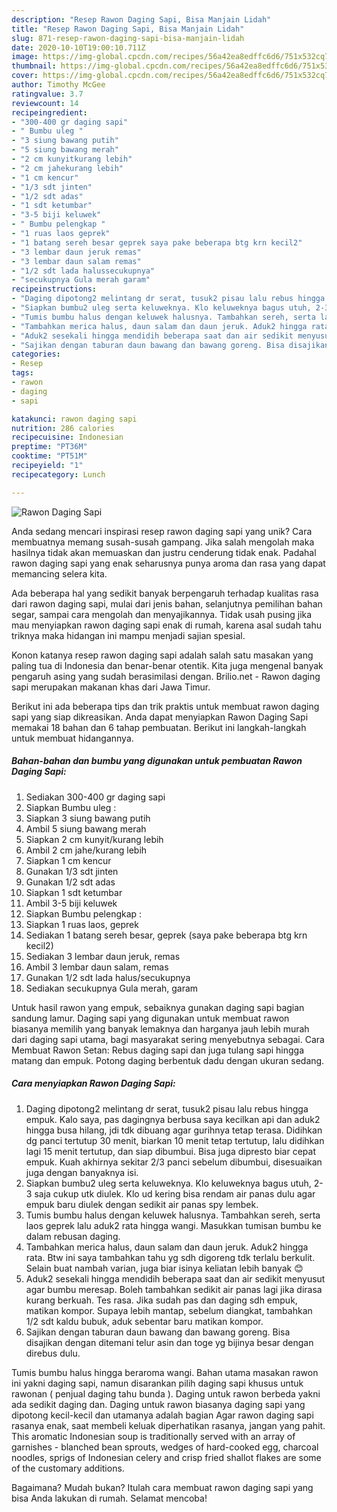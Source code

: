```yaml
---
description: "Resep Rawon Daging Sapi, Bisa Manjain Lidah"
title: "Resep Rawon Daging Sapi, Bisa Manjain Lidah"
slug: 871-resep-rawon-daging-sapi-bisa-manjain-lidah
date: 2020-10-10T19:00:10.711Z
image: https://img-global.cpcdn.com/recipes/56a42ea8edffc6d6/751x532cq70/rawon-daging-sapi-foto-resep-utama.jpg
thumbnail: https://img-global.cpcdn.com/recipes/56a42ea8edffc6d6/751x532cq70/rawon-daging-sapi-foto-resep-utama.jpg
cover: https://img-global.cpcdn.com/recipes/56a42ea8edffc6d6/751x532cq70/rawon-daging-sapi-foto-resep-utama.jpg
author: Timothy McGee
ratingvalue: 3.7
reviewcount: 14
recipeingredient:
- "300-400 gr daging sapi"
- " Bumbu uleg "
- "3 siung bawang putih"
- "5 siung bawang merah"
- "2 cm kunyitkurang lebih"
- "2 cm jahekurang lebih"
- "1 cm kencur"
- "1/3 sdt jinten"
- "1/2 sdt adas"
- "1 sdt ketumbar"
- "3-5 biji keluwek"
- " Bumbu pelengkap "
- "1 ruas laos geprek"
- "1 batang sereh besar geprek saya pake beberapa btg krn kecil2"
- "3 lembar daun jeruk remas"
- "3 lembar daun salam remas"
- "1/2 sdt lada halussecukupnya"
- "secukupnya Gula merah garam"
recipeinstructions:
- "Daging dipotong2 melintang dr serat, tusuk2 pisau lalu rebus hingga empuk. Kalo saya, pas dagingnya berbusa saya kecilkan api dan aduk2 hingga busa hilang, jdi tdk dibuang agar gurihnya tetap terasa. Didihkan dg panci tertutup 30 menit, biarkan 10 menit tetap tertutup, lalu didihkan lagi 15 menit tertutup, dan siap dibumbui. Bisa juga dipresto biar cepat empuk. Kuah akhirnya sekitar 2/3 panci sebelum dibumbui, disesuaikan juga dengan banyaknya isi."
- "Siapkan bumbu2 uleg serta keluweknya. Klo keluweknya bagus utuh, 2-3 saja cukup utk diulek. Klo ud kering bisa rendam air panas dulu agar empuk baru diulek dengan sedikit air panas spy lembek."
- "Tumis bumbu halus dengan keluwek halusnya. Tambahkan sereh, serta laos geprek lalu aduk2 rata hingga wangi. Masukkan tumisan bumbu ke dalam rebusan daging."
- "Tambahkan merica halus, daun salam dan daun jeruk. Aduk2 hingga rata. Btw ini saya tambahkan tahu yg sdh digoreng tdk terlalu berkulit. Selain buat nambah varian, juga biar isinya keliatan lebih banyak 😊"
- "Aduk2 sesekali hingga mendidih beberapa saat dan air sedikit menyusut agar bumbu meresap. Boleh tambahkan sedikit air panas lagi jika dirasa kurang berkuah. Tes rasa. Jika sudah pas dan daging sdh empuk, matikan kompor. Supaya lebih mantap, sebelum diangkat, tambahkan 1/2 sdt kaldu bubuk, aduk sebentar baru matikan kompor."
- "Sajikan dengan taburan daun bawang dan bawang goreng. Bisa disajikan dengan ditemani telur asin dan toge yg bijinya besar dengan direbus dulu."
categories:
- Resep
tags:
- rawon
- daging
- sapi

katakunci: rawon daging sapi 
nutrition: 286 calories
recipecuisine: Indonesian
preptime: "PT36M"
cooktime: "PT51M"
recipeyield: "1"
recipecategory: Lunch

---
```



![Rawon Daging Sapi](https://img-global.cpcdn.com/recipes/56a42ea8edffc6d6/751x532cq70/rawon-daging-sapi-foto-resep-utama.jpg)

Anda sedang mencari inspirasi resep rawon daging sapi yang unik? Cara membuatnya memang susah-susah gampang. Jika salah mengolah maka hasilnya tidak akan memuaskan dan justru cenderung tidak enak. Padahal rawon daging sapi yang enak seharusnya punya aroma dan rasa yang dapat memancing selera kita.

Ada beberapa hal yang sedikit banyak berpengaruh terhadap kualitas rasa dari rawon daging sapi, mulai dari jenis bahan, selanjutnya pemilihan bahan segar, sampai cara mengolah dan menyajikannya. Tidak usah pusing jika mau menyiapkan rawon daging sapi enak di rumah, karena asal sudah tahu triknya maka hidangan ini mampu menjadi sajian spesial.

Konon katanya resep rawon daging sapi adalah salah satu masakan yang paling tua di Indonesia dan benar-benar otentik. Kita juga mengenal banyak pengaruh asing yang sudah berasimilasi dengan. Brilio.net - Rawon daging sapi merupakan makanan khas dari Jawa Timur.


Berikut ini ada beberapa tips dan trik praktis untuk membuat rawon daging sapi yang siap dikreasikan. Anda dapat menyiapkan Rawon Daging Sapi memakai 18 bahan dan 6 tahap pembuatan. Berikut ini langkah-langkah untuk membuat hidangannya.

<!--inarticleads1-->

##### Bahan-bahan dan bumbu yang digunakan untuk pembuatan Rawon Daging Sapi:

1. Sediakan 300-400 gr daging sapi
1. Siapkan  Bumbu uleg :
1. Siapkan 3 siung bawang putih
1. Ambil 5 siung bawang merah
1. Siapkan 2 cm kunyit/kurang lebih
1. Ambil 2 cm jahe/kurang lebih
1. Siapkan 1 cm kencur
1. Gunakan 1/3 sdt jinten
1. Gunakan 1/2 sdt adas
1. Siapkan 1 sdt ketumbar
1. Ambil 3-5 biji keluwek
1. Siapkan  Bumbu pelengkap :
1. Siapkan 1 ruas laos, geprek
1. Sediakan 1 batang sereh besar, geprek (saya pake beberapa btg krn kecil2)
1. Sediakan 3 lembar daun jeruk, remas
1. Ambil 3 lembar daun salam, remas
1. Gunakan 1/2 sdt lada halus/secukupnya
1. Sediakan secukupnya Gula merah, garam


Untuk hasil rawon yang empuk, sebaiknya gunakan daging sapi bagian sandung lamur. Daging sapi yang digunakan untuk membuat rawon biasanya memilih yang banyak lemaknya dan harganya jauh lebih murah dari daging sapi utama, bagi masyarakat sering menyebutnya sebagai. Cara Membuat Rawon Setan: Rebus daging sapi dan juga tulang sapi hingga matang dan empuk. Potong daging berbentuk dadu dengan ukuran sedang. 

<!--inarticleads2-->

##### Cara menyiapkan Rawon Daging Sapi:

1. Daging dipotong2 melintang dr serat, tusuk2 pisau lalu rebus hingga empuk. Kalo saya, pas dagingnya berbusa saya kecilkan api dan aduk2 hingga busa hilang, jdi tdk dibuang agar gurihnya tetap terasa. Didihkan dg panci tertutup 30 menit, biarkan 10 menit tetap tertutup, lalu didihkan lagi 15 menit tertutup, dan siap dibumbui. Bisa juga dipresto biar cepat empuk. Kuah akhirnya sekitar 2/3 panci sebelum dibumbui, disesuaikan juga dengan banyaknya isi.
1. Siapkan bumbu2 uleg serta keluweknya. Klo keluweknya bagus utuh, 2-3 saja cukup utk diulek. Klo ud kering bisa rendam air panas dulu agar empuk baru diulek dengan sedikit air panas spy lembek.
1. Tumis bumbu halus dengan keluwek halusnya. Tambahkan sereh, serta laos geprek lalu aduk2 rata hingga wangi. Masukkan tumisan bumbu ke dalam rebusan daging.
1. Tambahkan merica halus, daun salam dan daun jeruk. Aduk2 hingga rata. Btw ini saya tambahkan tahu yg sdh digoreng tdk terlalu berkulit. Selain buat nambah varian, juga biar isinya keliatan lebih banyak 😊
1. Aduk2 sesekali hingga mendidih beberapa saat dan air sedikit menyusut agar bumbu meresap. Boleh tambahkan sedikit air panas lagi jika dirasa kurang berkuah. Tes rasa. Jika sudah pas dan daging sdh empuk, matikan kompor. Supaya lebih mantap, sebelum diangkat, tambahkan 1/2 sdt kaldu bubuk, aduk sebentar baru matikan kompor.
1. Sajikan dengan taburan daun bawang dan bawang goreng. Bisa disajikan dengan ditemani telur asin dan toge yg bijinya besar dengan direbus dulu.


Tumis bumbu halus hingga beraroma wangi. Bahan utama masakan rawon ini yakni daging sapi, namun disarankan pilih daging sapi khusus untuk rawonan ( penjual daging tahu bunda ). Daging untuk rawon berbeda yakni ada sedikit daging dan. Daging untuk rawon biasanya daging sapi yang dipotong kecil-kecil dan utamanya adalah bagian Agar rawon daging sapi rasanya enak, saat membeli keluak diperhatikan rasanya, jangan yang pahit. This aromatic Indonesian soup is traditionally served with an array of garnishes - blanched bean sprouts, wedges of hard-cooked egg, charcoal noodles, sprigs of Indonesian celery and crisp fried shallot flakes are some of the customary additions. 

Bagaimana? Mudah bukan? Itulah cara membuat rawon daging sapi yang bisa Anda lakukan di rumah. Selamat mencoba!
